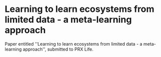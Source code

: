 # Learning to learn ecosystems from limited data - a meta-learning approach
Paper entitled ''Learning to learn ecosystems from limited data - a meta-learning approach'', submitted to PRX Life.
